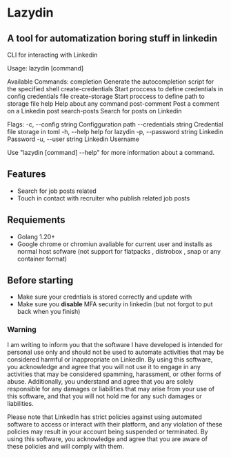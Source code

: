 # Lazydin

## A tool for automatization boring stuff in linkedin

CLI for interacting with Linkedin

Usage:
  lazydin [command]

Available Commands:
  completion         Generate the autocompletion script for the specified shell
  create-credentials Start proccess to define credentials in config credentials file
  create-storage     Start proccess to define path to storage file
  help               Help about any command
  post-comment       Post a comment on a Linkedin post
  search-posts       Search for posts on Linkedin

Flags:
  -c, --config string        Configguration path
      --credentials string   Credential file storage in toml
  -h, --help                 help for lazydin
  -p, --password string      Linkedin Password
  -u, --user string          Linkedin Username

Use "lazydin [command] --help" for more information about a command.

## Features

- Search for job posts related
- Touch in contact with recruiter who publish related job posts

## Requiements

- Golang 1.20+
- Google chrome or chromiun avaliable for current user and installs as normal host sofware (not support for flatpacks , distrobox , snap or any container format)

## Before starting
- Make sure your credntials is stored correctly and update with
- Make sure you __disable__ MFA security in linkedin (but not forgot to put back when you finish)

### Warning

I am writing to inform you that the software I have developed is intended for personal use only and should not be used to automate activities that may be considered harmful or inappropriate on LinkedIn. By using this software, you acknowledge and agree that you will not use it to engage in any activities that may be considered spamming, harassment, or other forms of abuse. Additionally, you understand and agree that you are solely responsible for any damages or liabilities that may arise from your use of this software, and that you will not hold me for any such damages or liabilities.

Please note that LinkedIn has strict policies against using automated software to access or interact with their platform, and any violation of these policies may result in your account being suspended or terminated. By using this software, you acknowledge and agree that you are aware of these policies and will comply with them.

